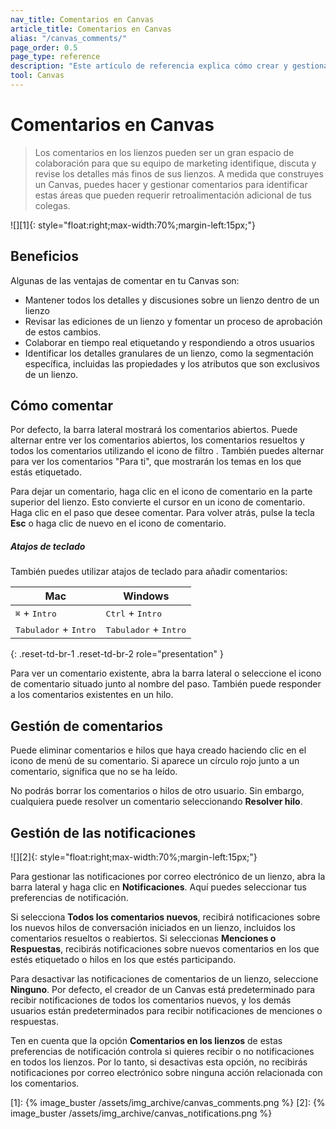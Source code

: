 ```yaml
---
nav_title: Comentarios en Canvas
article_title: Comentarios en Canvas
alias: "/canvas_comments/"
page_order: 0.5
page_type: reference
description: "Este artículo de referencia explica cómo crear y gestionar comentarios en tus lienzos."
tool: Canvas
---
```


# Comentarios en Canvas

> Los comentarios en los lienzos pueden ser un gran espacio de colaboración para que su equipo de marketing identifique, discuta y revise los detalles más finos de sus lienzos. A medida que construyes un Canvas, puedes hacer y gestionar comentarios para identificar estas áreas que pueden requerir retroalimentación adicional de tus colegas.

![][1]{: style="float:right;max-width:70%;margin-left:15px;"}

## Beneficios

Algunas de las ventajas de comentar en tu Canvas son:
- Mantener todos los detalles y discusiones sobre un lienzo dentro de un lienzo
- Revisar las ediciones de un lienzo y fomentar un proceso de aprobación de estos cambios.
- Colaborar en tiempo real etiquetando y respondiendo a otros usuarios 
- Identificar los detalles granulares de un lienzo, como la segmentación específica, incluidas las propiedades y los atributos que son exclusivos de un lienzo.

## Cómo comentar

Por defecto, la barra lateral mostrará los comentarios abiertos. Puede alternar entre ver los comentarios abiertos, los comentarios resueltos y todos los comentarios utilizando el icono de filtro <i class="fa-solid fa-sliders"></i>. También puedes alternar para ver los comentarios "Para ti", que mostrarán los temas en los que estás etiquetado.

Para dejar un comentario, haga clic en el icono de comentario <i class="fas fa-comment"></i> en la parte superior del lienzo. Esto convierte el cursor en un icono de comentario. Haga clic en el paso que desee comentar. Para volver atrás, pulse la tecla **Esc** o haga clic de nuevo en el icono de comentario. 

##### Atajos de teclado

También puedes utilizar atajos de teclado para añadir comentarios:

| Mac | Windows |
| --- | --- |
| <kbd>⌘</kbd> + <kbd>Intro</kbd> | <kbd>Ctrl</kbd> + <kbd>Intro</kbd>|
| <kbd>Tabulador</kbd> + <kbd>Intro</kbd> | <kbd>Tabulador</kbd> + <kbd>Intro</kbd> |
{: .reset-td-br-1 .reset-td-br-2 role="presentation" }

Para ver un comentario existente, abra la barra lateral o seleccione el icono de comentario <i class="fas fa-comment"></i> situado junto al nombre del paso. También puede responder a los comentarios existentes en un hilo. 

## Gestión de comentarios

Puede eliminar comentarios e hilos que haya creado haciendo clic en el icono de menú <i class="fa-solid fa-ellipsis-vertical"></i> de su comentario. Si aparece un círculo rojo junto a un comentario, significa que no se ha leído.

No podrás borrar los comentarios o hilos de otro usuario. Sin embargo, cualquiera puede resolver un comentario seleccionando **Resolver hilo**.

## Gestión de las notificaciones

![][2]{: style="float:right;max-width:70%;margin-left:15px;"}

Para gestionar las notificaciones por correo electrónico de un lienzo, abra la barra lateral y haga clic en <i class="fa-solid fa-bell"></i> **Notificaciones**. Aquí puedes seleccionar tus preferencias de notificación.

Si selecciona **Todos los comentarios nuevos**, recibirá notificaciones sobre los nuevos hilos de conversación iniciados en un lienzo, incluidos los comentarios resueltos o reabiertos. Si seleccionas **Menciones o Respuestas**, recibirás notificaciones sobre nuevos comentarios en los que estés etiquetado o hilos en los que estés participando.

Para desactivar las notificaciones de comentarios de un lienzo, seleccione **Ninguno**. Por defecto, el creador de un Canvas está predeterminado para recibir notificaciones de todos los comentarios nuevos, y los demás usuarios están predeterminados para recibir notificaciones de menciones o respuestas.

Ten en cuenta que la opción **Comentarios en los lienzos** de estas preferencias de notificación controla si quieres recibir o no notificaciones en todos los lienzos. Por lo tanto, si desactivas esta opción, no recibirás notificaciones por correo electrónico sobre ninguna acción relacionada con los comentarios.


[1]: {% image_buster /assets/img_archive/canvas_comments.png %}
[2]: {% image_buster /assets/img_archive/canvas_notifications.png %}
